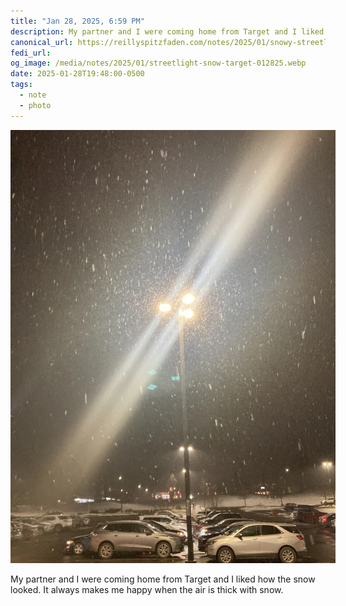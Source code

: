 ```yaml
---
title: "Jan 28, 2025, 6:59 PM"
description: My partner and I were coming home from Target and I liked how the snow looked.
canonical_url: https://reillyspitzfaden.com/notes/2025/01/snowy-streetlight/
fedi_url:
og_image: /media/notes/2025/01/streetlight-snow-target-012825.webp
date: 2025-01-28T19:48:00-0500
tags:
  - note
  - photo
---
```


<style>
  img {
    max-width: 520px;
  }
  @media screen and (max-width: 565px) {
    img {
      max-width: 100%;
    }
  }
</style>

<img src="/media/notes/2025/01/streetlight-snow-target-012825.webp" alt="A streetlight with three lamps in a Target parking lot at night. The air is thick with snow, and glowing diffraction lines come from the light at diagonals.">

My partner and I were coming home from Target and I liked how the snow looked. It always makes me happy when the air is thick with snow.
